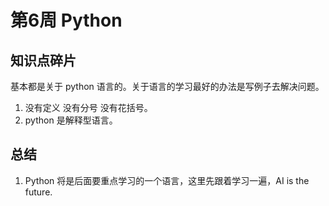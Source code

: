 # 第6周 Python

## 知识点碎片

基本都是关于 python 语言的。关于语言的学习最好的办法是写例子去解决问题。

1. 没有定义 没有分号 没有花括号。 
2. python 是解释型语言。


## 总结

1. Python 将是后面要重点学习的一个语言，这里先跟着学习一遍，AI is the future.
